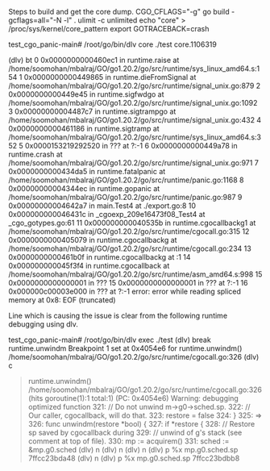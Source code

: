 Steps to build and get the core dump.
CGO_CFLAGS="-g" go build -gcflags=all="-N -l" .
ulimit -c unlimited
echo "core" > /proc/sys/kernel/core_pattern
export GOTRACEBACK=crash

test_cgo_panic-main# /root/go/bin/dlv core ./test core.1106319

(dlv) bt
 0  0x0000000000460ec1 in runtime.raise
    at /home/soomohan/mbalraj/GO/go1.20.2/go/src/runtime/sys_linux_amd64.s:154
 1  0x0000000000449865 in runtime.dieFromSignal
    at /home/soomohan/mbalraj/GO/go1.20.2/go/src/runtime/signal_unix.go:879
 2  0x0000000000449e45 in runtime.sigfwdgo
    at /home/soomohan/mbalraj/GO/go1.20.2/go/src/runtime/signal_unix.go:1092
 3  0x00000000004487c7 in runtime.sigtrampgo
    at /home/soomohan/mbalraj/GO/go1.20.2/go/src/runtime/signal_unix.go:432
 4  0x0000000000461186 in runtime.sigtramp
    at /home/soomohan/mbalraj/GO/go1.20.2/go/src/runtime/sys_linux_amd64.s:352
 5  0x0000153219292520 in ???
    at ?:-1
 6  0x0000000000449a78 in runtime.crash
    at /home/soomohan/mbalraj/GO/go1.20.2/go/src/runtime/signal_unix.go:971
 7  0x0000000000434da5 in runtime.fatalpanic
    at /home/soomohan/mbalraj/GO/go1.20.2/go/src/runtime/panic.go:1168
 8  0x00000000004344ec in runtime.gopanic
    at /home/soomohan/mbalraj/GO/go1.20.2/go/src/runtime/panic.go:987
 9  0x00000000004642a7 in main.Test4
    at ./export.go:8
10  0x000000000046431c in _cgoexp_209e16473f08_Test4
    at _cgo_gotypes.go:61
11  0x000000000040535b in runtime.cgocallbackg1
    at /home/soomohan/mbalraj/GO/go1.20.2/go/src/runtime/cgocall.go:315
12  0x0000000000405079 in runtime.cgocallbackg
    at /home/soomohan/mbalraj/GO/go1.20.2/go/src/runtime/cgocall.go:234
13  0x0000000000461b0f in runtime.cgocallbackg
    at <autogenerated>:1
14  0x000000000045f3f4 in runtime.cgocallback
    at /home/soomohan/mbalraj/GO/go1.20.2/go/src/runtime/asm_amd64.s:998
15  0x0000000000000001 in ???
15  0x0000000000000001 in ???
    at ?:-1
16  0x000000c00003e000 in ???
    at ?:-1
    error: error while reading spliced memory at 0x8: EOF
(truncated)

Line which is causing the issue is clear from the following runtime debugging using dlv.
  
  test_cgo_panic-main# /root/go/bin/dlv exec ./test
(dlv) break runtime.unwindm
Breakpoint 1 set at 0x4054e6 for runtime.unwindm() /home/soomohan/mbalraj/GO/go1.20.2/go/src/runtime/cgocall.go:326
(dlv) c
> runtime.unwindm() /home/soomohan/mbalraj/GO/go1.20.2/go/src/runtime/cgocall.go:326 (hits goroutine(1):1 total:1) (PC: 0x4054e6)
Warning: debugging optimized function
   321:         // Do not unwind m->g0->sched.sp.
   322:         // Our caller, cgocallback, will do that.
   323:         restore = false
   324: }
   325:
=> 326: func unwindm(restore *bool) {
   327:         if *restore {
   328:                 // Restore sp saved by cgocallback during
   329:                 // unwind of g's stack (see comment at top of file).
   330:                 mp := acquirem()
   331:                 sched := &mp.g0.sched
(dlv) n
(dlv) n
(dlv) n
(dlv) p %x mp.g0.sched.sp
7ffcc23bda48
(dlv) n
(dlv) p %x mp.g0.sched.sp
7ffcc23bdbb8
  
  
